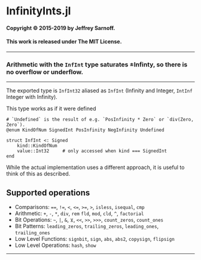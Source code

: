 # InfinityInts.jl

#### Copyright © 2015-2019 by Jeffrey Sarnoff.
####  This work is released under The MIT License.

----

### Arithmetic with the `InfInt` type saturates ±Infinty, so there is no overflow or underflow.

---

The exported type is `InfInt32` aliased as `InfInt` (Infinity and Integer, `IntInf` Integer with Infinity).

This type works as if it were defined
```
# `Undefined` is the result of e.g. `PosInfinity * Zero` or `div(Zero, Zero`).
@enum KindOfNum SignedInt PosInfinity NegInfinity Undefined

struct InfInt <: Signed
    kind::KindOfNum
    value::Int32     # only accessed when kind === SignedInt
end
```
While the actual implementation uses a different approach, it is useful to think of this as described.

## Supported operations

- Comparisons: `==`, `!=`, `<`, `<=`, `>=`, `>`, `isless`, `isequal`, `cmp`
- Arithmetic:  `+`, `-`, `*`, `div`, `rem` `fld`, `mod`, `cld`, `^`, `factorial`
- Bit Operations: `~`, `|`, `&`, `⊻`, `<<`, `>>`, `>>>`, `count_zeros`, `count_ones`
- Bit Patterns: `leading_zeros`, `trailing_zeros`, `leading_ones`, `trailing_ones`
- Low Level Functions: `signbit`, `sign`, `abs`, `abs2`, `copysign`, `flipsign`                      
- Low Level Operations: `hash`, `show`

----
